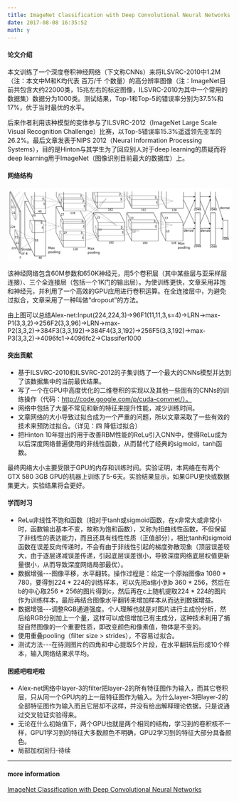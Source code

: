 ```yaml
---
title: ImageNet Classification with Deep Convolutional Neural Networks 笔记
date: 2017-08-08 16:35:52
math: y
---
```

#### 论文介绍
本文训练了一个深度卷积神经网络（下文称CNNs）来将ILSVRC-2010中1.2M（注：本文中M和K均代表 百万/千 个数量）的高分辨率图像（注：ImageNet目前共包含大约22000类，15兆左右的标定图像，ILSVRC-2010为其中一个常用的数据集）数据分为1000类。测试结果，Top-1和Top-5的错误率分别为37.5%和17%，优于当时最优的水平。

后来作者利用该种模型的变体参与了ILSVRC-2012（ImageNet Large Scale Visual Recognition Challenge）比赛，以Top-5错误率15.3%遥遥领先亚军的26.2%。最后文章发表于NIPS 2012（Neural Information Processing Systems），目的是Hinton与其学生为了回应别人对于deep learning的质疑而将deep learning用于ImageNet（图像识别目前最大的数据库）上。

#### 网络结构
![网络结构](/images/figures/2017-08-08-01.jpg)

该神经网络包含60M参数和650K神经元，用5个卷积层（其中某些层与亚采样层连接）、三个全连接层（包括一个1K门的输出层）。为使训练更快，文章采用非饱和神经元，并利用了一个高效的GPU应用进行卷积运算。在全连接层中，为避免过拟合，文章采用了一种叫做“dropout”的方法。

由上图可以总结Alex-net:Input(224,224,3)→96F1(11,11,3,s=4)→LRN→max-P1(3,3,2)→256F2(3,3,96)→LRN→max-P2(3,3,2)→384F3(3,3,192)→384F4(3,3,192)→256F5(3,3,192)→max-P3(3,3,2)→4096fc1→4096fc2→Classifer1000

#### 突出贡献
- 基于ILSVRC-2010和ILSVRC-2012的子集训练了一个最大的CNNs模型并达到了该数据集中的当前最优结果。
- 写了一个在GPU中高度优化的二维卷积的实现以及其他一些固有的CNNs的训练操作（代码：http://code.google.com/p/cuda-convnet/）。
- 网络中包括了大量不常见和新的特征来提升性能，减少训练时间。
- 文章网络的大小导致过拟合成为一个严重的问题，所以文章采取了一些有效的技术来预防过拟合。（详见：四 降低过拟合）
- 把Hinton 10年提出的用于改善RBM性能的ReLu引入CNN中，使得ReLu成为以后深度网络普遍使用的非线性函数，从而替代了经典的sigmoid，tanh函数。

最终网络大小主要受限于GPU的内存和训练时间。实验证明，本网络在有两个GTX 580 3GB GPU的机器上训练了5-6天。实验结果显示，如果GPU更快或数据集更大，实验结果将会更好。

#### 学而时习
- ReLu非线性不饱和函数（相对于tanh或sigmoid函数，在x非常大或非常小时，函数输出基本不变，故称为饱和函数），又称为扭曲线性函数，不但保留了非线性的表达能力，而且还具有线性性质（正值部分），相比tanh和sigmoid函数在误差反向传递时，不会有由于非线性引起的梯度弥散现象（顶层误差较大，由于逐层递减误差传递，引起底层误差很小，导致深度网络底层权值更新量很小，从而导致深度网络局部最优）。
- 数据增强---图像平移，水平翻转。操作过程是：给定一个原始图像a 1080 * 780，要得到224 * 224的训练样本，可以先把a缩小到b 360 * 256，然后在b的中心取256 * 256的图片得到c，然后再在c上随机提取224 * 224的图片作为训练样本，最后再结合图像水平翻转来增加样本从而达到数据增益。
- 数据增强---调整RGB通道强度。个人理解也就是对图片进行主成份分析，然后给RGB分别加上一个量，这样可以成倍增加已有主成分，这种技术利用了捕捉自然图像的一个重要性质，即改变颜色和像素值，物体是不变的。
- 使用重叠pooling（filter size > strides），不容易过拟合。
- 测试方法---在待测图片的四角和中心提取5个片段，在水平翻转后形成10个样本，输入网络结果求平均。

#### 困惑吧啦吧啦
- Alex-net网络中layer-3的filter把layer-2的所有特征图作为输入，而其它卷积层，只从同一个GPU内的上一层特征图作为输入。为什么layer-3把layer-2的全部特征图作为输入而且它层却不这样，并没有给出解释理论依据，只是说通过交叉验证实验得来。
- 无论在什么初始值下，两个GPU也就是两个相同的结构，学习到的卷积核不一样，GPU1学习到的特征大多数颜色不明确，GPU2学习到的特征大部分具备颜色。
- 局部加权回归-待续

***
#### more information
[ImageNet Classification with Deep Convolutional Neural Networks](http://pan.baidu.com/s/1miifbXe)